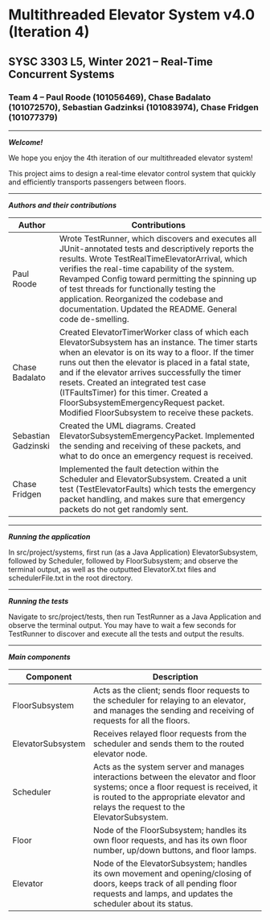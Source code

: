 # Multithreaded Elevator System v4.0 (Iteration 4)
## SYSC 3303 L5, Winter 2021 – Real-Time Concurrent Systems
### Team 4 – Paul Roode (101056469), Chase Badalato (101072570), Sebastian Gadzinksi (101083974), Chase Fridgen (101077379)

---

***Welcome!***

We hope you enjoy the 4th iteration of our multithreaded elevator system!

This project aims to design a real-time elevator control system that quickly and efficiently transports passengers between floors.

---

***Authors and their contributions***

Author | Contributions
--- | ---
Paul Roode | Wrote TestRunner, which discovers and executes all JUnit-annotated tests and descriptively reports the results.  Wrote TestRealTimeElevatorArrival, which verifies the real-time capability of the system.  Revamped Config toward permitting the spinning up of test threads for functionally testing the application.  Reorganized the codebase and documentation.  Updated the README.  General code de-smelling.
Chase Badalato | Created ElevatorTimerWorker class of which each ElevatorSubsystem has an instance. The timer starts when an elevator is on its way to a floor. If the timer runs out then the elevator is placed in a fatal state, and if the elevator arrives successfully the timer resets. Created an integrated test case (ITFaultsTimer) for this timer. Created a FloorSubsystemEmergencyRequest packet. Modified FloorSubsystem to receive these packets.
Sebastian Gadzinski | Created the UML diagrams. Created ElevatorSubsystemEmergencyPacket. Implemented the sending and receiving of these packets, and what to do once an emergency request is received.
Chase Fridgen | Implemented the fault detection within the Scheduler and ElevatorSubsystem. Created a unit test (TestElevatorFaults) which tests the emergency packet handling, and makes sure that emergency packets do not get randomly sent.

---

***Running the application***

In src/project/systems, first run (as a Java Application) ElevatorSubsystem, followed by Scheduler, followed by FloorSubsystem; and observe the terminal output, as well as the outputted ElevatorX.txt files and schedulerFile.txt in the root directory.

---

***Running the tests***

Navigate to src/project/tests, then run TestRunner as a Java Application and observe the terminal output. You may have to wait a few seconds for TestRunner to discover and execute all the tests and output the results.

---

***Main components***

Component | Description
--- | ---
FloorSubsystem | Acts as the client; sends floor requests to the scheduler for relaying to an elevator, and manages the sending and receiving of requests for all the floors.
ElevatorSubsystem | Receives relayed floor requests from the scheduler and sends them to the routed elevator node.
Scheduler | Acts as the system server and manages interactions between the elevator and floor systems; once a floor request is received, it is routed to the appropriate elevator and relays the request to the ElevatorSubsystem.
Floor | Node of the FloorSubsystem; handles its own floor requests, and has its own floor number, up/down buttons, and floor lamps.
Elevator | Node of the ElevatorSubsystem; handles its own movement and opening/closing of doors, keeps track of all pending floor requests and lamps, and updates the scheduler about its status.
